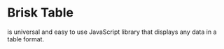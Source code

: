 # Brisk Table
is universal and easy to use JavaScript library that displays any data in a table format.
